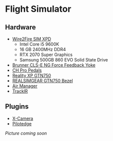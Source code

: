 # Flight Simulator
## Hardware
- [Wire2Fire SIM XPD](https://wired2fire.co.uk/product/sim-xpd/#scroll_tabbing)
  - Intel Core i5 9600K
  - 16 GB 2400MHz DDR4
  - RTX 2070 Super Graphics
  - Samsung 500GB 860 EVO Solid State Drive
- [Brunner CLS-E NG Force Feedback Yoke](https://www.brunner-innovation.swiss/product/cls-e-ng-yoke/)
- [CH Pro Pedals](http://www.chproducts.com/Pro-Pedals-v13-d-716.html)
- [Reality XP GTN750](https://reality-xp.com/index.html#tabs)
- [REALSIMGEAR GTN750 Bezel](https://realsimgear.com/products/realsimgear-gtn750-bezel-for-x-plane-and-p3d)
- [Air Manager](https://www.siminnovations.com)
- [TrackIR](http://www.naturalpoint.com/trackir/)
## Plugins
- [X-Camera](https://www.stickandrudderstudios.com/x-camera/)
- [Pilotedge](https://www.pilotedge.net)

*Picture coming soon*